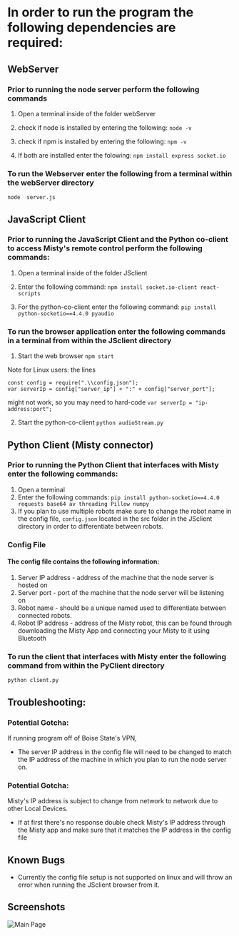 # In order to run the program the following dependencies are required:

## WebServer

### Prior to running the node server perform the following commands 
1. Open a terminal inside of the folder webServer
2. check if node is installed by entering the following: 
	```node -v```
	
	
3. check if npm is installed by entering the following:
	```npm -v```
	
	
4. If both are installed enter the folowing:
    ```npm install express socket.io```
	
### To run the Webserver enter the following from a terminal within the webServer directory
```node  server.js```
	
## JavaScript Client
### Prior to running the JavaScript Client and the Python co-client to access Misty's remote control perform the following commands:
1. Open a terminal inside of the folder JSclient
2. Enter the following command:
	```npm install socket.io-client react-scripts```
	
3. For the python-co-client enter the following command:
	```pip install python-socketio==4.4.0 pyaudio```
	
### To run the browser application enter the following commands in a terminal from within the JSclient directory
1. Start the web browser
```npm start```

Note for Linux users: the lines

```
const config = require(".\\config.json");
var serverIp = config["server_ip"] + ":" + config["server_port"];
```
might not work, so you may need to hard-code `var serverIp = "ip-address:port";`

2. Start the python-co-client
```python audioStream.py```

## Python Client (Misty connector)
### Prior to running the Python Client that interfaces with Misty enter the following commands:
1. Open a terminal
2. Enter the following commands:
	```pip install python-socketio==4.4.0 requests base64 av threading Pillow numpy```
3. If you plan to use multiple robots make sure to change the robot name in the config file, ```config.json``` located in the src folder in the JSclient directory in order to differentiate between robots.
### Config File
#### The config file contains the following information:
1. Server IP address - address of the machine that the node server is hosted on
2. Server port - port of the machine that the node server will be listening on
3. Robot name - should be a unique named used to differentiate between connected robots.
4. Robot IP address - address of the Misty robot, this can be found through downloading the Misty App and connecting your Misty to it using Bluetooth	

### To run the client that interfaces with Misty enter the following command from within the PyClient directory
```python client.py```

## Troubleshooting:

### Potential Gotcha: 
If running program off of Boise State's VPN,
- The server IP address in the config file will need to be changed to match the IP address of the machine in which you plan to run the node server on.

### Potential Gotcha:
Misty's IP address is subject to change from network to network due to other Local Devices. 
- If at first there's no response double check Misty's IP address through the Misty app and make sure that it matches the IP address in the config file

## Known Bugs
- Currently the config file setup is not supported on linux and will throw an error when running the JSclient browser from it. 

## Screenshots

![Main Page](Screenshots/mainPage.png)
